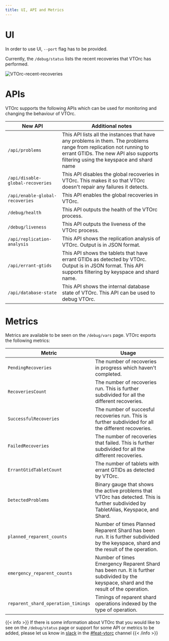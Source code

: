```yaml
---
title: UI, API and Metrics
---
```


# UI

In order to use UI, `--port` flag has to be provided.

Currently, the `/debug/status` lists the recent recoveries that VTOrc has performed.

![VTOrc-recent-recoveries](../img/VTOrc-Recent-Recoveries.png)

# APIs

VTOrc supports the following APIs which can be used for monitoring and changing the behaviour of VTOrc.

 | New API                          | Additional notes                                                                                                                                                                                        |
|----------------------------------|---------------------------------------------------------------------------------------------------------------------------------------------------------------------------------------------------------|
 | `/api/problems`                  | This API lists all the instances that have any problems in them. The problems range from replication not running to errant GTIDs. The new API also supports filtering using the keyspace and shard name |
| `/api/disable-global-recoveries` | This API disables the global recoveries in VTOrc. This makes it so that VTOrc doesn't repair any failures it detects.                                                                                   |
 | `/api/enable-global-recoveries`  | This API enables the global recoveries in VTOrc.                                                                                                                                                        |
 | `/debug/health`                  | This API outputs the health of the VTOrc process.                                                                                                                                                       |
 | `/debug/liveness`                | This API outputs the liveness of the VTOrc process.                                                                                                                                                     |
| `/api/replication-analysis`      | This API shows the replication analysis of VTOrc. Output is in JSON format.                                                                                                                             |
| `/api/errant-gtids`              | This API shows the tablets that have errant GTIDs as detected by VTOrc. Output is in JSON format. This API supports filtering by keyspace and shard name.                                               |
| `/api/database-state`            | This API shows the internal database state of VTOrc. This API can be used to debug VTOrc.                                                                                                               |

# Metrics

Metrics are available to be seen on the `/debug/vars` page. VTOrc exports the following metrics:

| Metric                             | Usage                                                                                                                                   |
|------------------------------------|-----------------------------------------------------------------------------------------------------------------------------------------|
| `PendingRecoveries`                | The number of recoveries in progress which haven't completed.                                                                           |
| `RecoveriesCount`                  | The number of recoveries run. This is further subdivided for all the different recoveries.                                              |
| `SuccessfulRecoveries`             | The number of succesful recoveries run. This is further subdivided for all the different recoveries.                                    |
| `FailedRecoveries`                 | The number of recoveries that failed. This is further subdivided for all the different recoveries.                                      |
| `ErrantGtidTabletCount`            | The number of tablets with errant GTIDs as detected by VTOrc.                                                                           |
| `DetectedProblems`                 | Binary gauge that shows the active problems that VTOrc has detected. This is further subdivided by TabletAlias, Keyspace, and Shard.    |
| `planned_reparent_counts`          | Number of times Planned Reparent Shard has been run. It is further subdivided by the keyspace, shard and the result of the operation.   |
| `emergency_reparent_counts`        | Number of times Emergency Reparent Shard has been run. It is further subdivided by the keyspace, shard and the result of the operation. |
| `reparent_shard_operation_timings` | Timings of reparent shard operations indexed by the type of operation.                                                                  |


{{< info >}}
If there is some information about VTOrc that you would like to see
on the `/debug/status` page or support for some API or metrics to be added, please let us know in [slack](https://vitess.io/slack)
in the [#feat-vtorc](https://vitess.slack.com/archives/C02GSRZ8XAN) channel
{{< /info >}}
